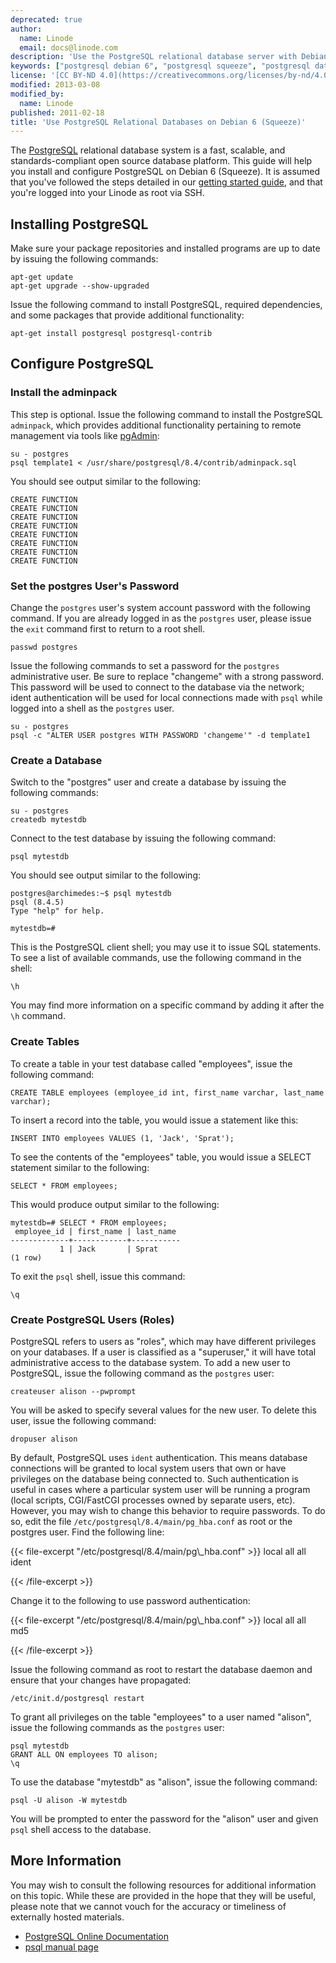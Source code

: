 ```yaml
---
deprecated: true
author:
  name: Linode
  email: docs@linode.com
description: 'Use the PostgreSQL relational database server with Debian 6 (Squeeze).'
keywords: ["postgresql debian 6", "postgresql squeeze", "postgresql database", "relational database"]
license: '[CC BY-ND 4.0](https://creativecommons.org/licenses/by-nd/4.0)'
modified: 2013-03-08
modified_by:
  name: Linode
published: 2011-02-18
title: 'Use PostgreSQL Relational Databases on Debian 6 (Squeeze)'
---
```


The [PostgreSQL](http://www.postgresql.org/) relational database system is a fast, scalable, and standards-compliant open source database platform. This guide will help you install and configure PostgreSQL on Debian 6 (Squeeze). It is assumed that you've followed the steps detailed in our [getting started guide](/docs/getting-started/), and that you're logged into your Linode as root via SSH.

Installing PostgreSQL
---------------------

Make sure your package repositories and installed programs are up to date by issuing the following commands:

    apt-get update
    apt-get upgrade --show-upgraded

Issue the following command to install PostgreSQL, required dependencies, and some packages that provide additional functionality:

    apt-get install postgresql postgresql-contrib

Configure PostgreSQL
--------------------

### Install the adminpack

This step is optional. Issue the following command to install the PostgreSQL `adminpack`, which provides additional functionality pertaining to remote management via tools like [pgAdmin](http://www.pgadmin.org/):

    su - postgres
    psql template1 < /usr/share/postgresql/8.4/contrib/adminpack.sql

You should see output similar to the following:

    CREATE FUNCTION
    CREATE FUNCTION
    CREATE FUNCTION
    CREATE FUNCTION
    CREATE FUNCTION
    CREATE FUNCTION
    CREATE FUNCTION
    CREATE FUNCTION

### Set the postgres User's Password

Change the `postgres` user's system account password with the following command. If you are already logged in as the `postgres` user, please issue the `exit` command first to return to a root shell.

    passwd postgres

Issue the following commands to set a password for the `postgres` administrative user. Be sure to replace "changeme" with a strong password. This password will be used to connect to the database via the network; ident authentication will be used for local connections made with `psql` while logged into a shell as the `postgres` user.

    su - postgres
    psql -c "ALTER USER postgres WITH PASSWORD 'changeme'" -d template1

### Create a Database

Switch to the "postgres" user and create a database by issuing the following commands:

    su - postgres
    createdb mytestdb

Connect to the test database by issuing the following command:

    psql mytestdb

You should see output similar to the following:

    postgres@archimedes:~$ psql mytestdb
    psql (8.4.5)
    Type "help" for help.

    mytestdb=#

This is the PostgreSQL client shell; you may use it to issue SQL statements. To see a list of available commands, use the following command in the shell:

    \h

You may find more information on a specific command by adding it after the `\h` command.

### Create Tables

To create a table in your test database called "employees", issue the following command:

    CREATE TABLE employees (employee_id int, first_name varchar, last_name varchar);

To insert a record into the table, you would issue a statement like this:

    INSERT INTO employees VALUES (1, 'Jack', 'Sprat');

To see the contents of the "employees" table, you would issue a SELECT statement similar to the following:

    SELECT * FROM employees;

This would produce output similar to the following:

    mytestdb=# SELECT * FROM employees;
     employee_id | first_name | last_name
    -------------+------------+-----------
               1 | Jack       | Sprat
    (1 row)

To exit the `psql` shell, issue this command:

    \q

### Create PostgreSQL Users (Roles)

PostgreSQL refers to users as "roles", which may have different privileges on your databases. If a user is classified as a "superuser," it will have total administrative access to the database system. To add a new user to PostgreSQL, issue the following command as the `postgres` user:

    createuser alison --pwprompt

You will be asked to specify several values for the new user. To delete this user, issue the following command:

    dropuser alison

By default, PostgreSQL uses `ident` authentication. This means database connections will be granted to local system users that own or have privileges on the database being connected to. Such authentication is useful in cases where a particular system user will be running a program (local scripts, CGI/FastCGI processes owned by separate users, etc). However, you may wish to change this behavior to require passwords. To do so, edit the file `/etc/postgresql/8.4/main/pg_hba.conf` as root or the postgres user. Find the following line:

{{< file-excerpt "/etc/postgresql/8.4/main/pg\\_hba.conf" >}}
local all all ident

{{< /file-excerpt >}}


Change it to the following to use password authentication:

{{< file-excerpt "/etc/postgresql/8.4/main/pg\\_hba.conf" >}}
local all all md5

{{< /file-excerpt >}}


Issue the following command as root to restart the database daemon and ensure that your changes have propagated:

    /etc/init.d/postgresql restart

To grant all privileges on the table "employees" to a user named "alison", issue the following commands as the `postgres` user:

    psql mytestdb
    GRANT ALL ON employees TO alison;
    \q

To use the database "mytestdb" as "alison", issue the following command:

    psql -U alison -W mytestdb

You will be prompted to enter the password for the "alison" user and given `psql` shell access to the database.

More Information
----------------

You may wish to consult the following resources for additional information on this topic. While these are provided in the hope that they will be useful, please note that we cannot vouch for the accuracy or timeliness of externally hosted materials.

- [PostgreSQL Online Documentation](http://www.postgresql.org/docs/)
- [psql manual page](http://www.rootr.net/man/man/psql/1)



